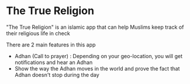 # The True Religion

"The True Religion" is an islamic app that can help Muslims keep track of their religious life in check

There are 2 main features in this app
* Adhan (Call to prayer) : Depending on your geo-location, you will get notifications and hear an Adhan
* Show the way the Adhan moves in the world and prove the fact that Adhan doesn't stop during the day